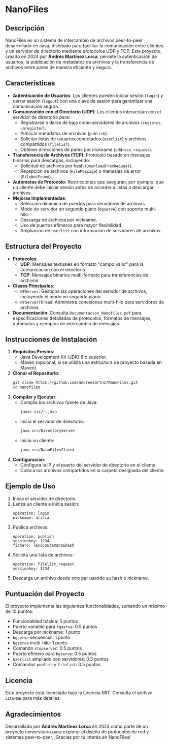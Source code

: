 # NanoFiles

## Descripción
NanoFiles es un sistema de intercambio de archivos peer-to-peer desarrollado en Java, diseñado para facilitar la comunicación entre clientes y un servidor de directorio mediante protocolos UDP y TCP. Este proyecto, creado en 2024 por **Andrés Martínez Lorca**, permite la autenticación de usuarios, la publicación de metadatos de archivos y la transferencia de archivos entre pares de manera eficiente y segura.

## Características
- **Autenticación de Usuarios**: Los clientes pueden iniciar sesión (`login`) y cerrar sesión (`logout`) con una clave de sesión para garantizar una comunicación segura.
- **Comunicación con el Directorio (UDP)**: Los clientes interactúan con el servidor de directorio para:
  - Registrarse o darse de baja como servidores de archivos (`register`, `unregister`).
  - Publicar metadatos de archivos (`publish`).
  - Solicitar listas de usuarios conectados (`userlist`) y archivos compartidos (`filelist`).
  - Obtener direcciones de pares por nickname (`address_request`).
- **Transferencia de Archivos (TCP)**: Protocolo basado en mensajes binarios para descargas, incluyendo:
  - Solicitud de archivos por hash (`DownloadFromRequest`).
  - Recepción de archivos (`FileMessage`) o mensajes de error (`FileNotFound`).
- **Autómatas de Protocolo**: Restricciones que aseguran, por ejemplo, que un cliente debe iniciar sesión antes de acceder a listas o descargar archivos.
- **Mejoras Implementadas**:
  - Selección dinámica de puertos para servidores de archivos.
  - Modo de servidor en segundo plano (`bgserve`) con soporte multi-hilo.
  - Descarga de archivos por nickname.
  - Uso de puertos efímeros para mayor flexibilidad.
  - Ampliación de `userlist` con información de servidores de archivos.

## Estructura del Proyecto
- **Protocolos**:
  - **UDP**: Mensajes textuales en formato "campo:valor" para la comunicación con el directorio.
  - **TCP**: Mensajes binarios multi-formato para transferencias de archivos.
- **Clases Principales**:
  - `NFServer`: Gestiona las operaciones del servidor de archivos, incluyendo el modo en segundo plano.
  - `NFServerThread`: Administra conexiones multi-hilo para servidores de archivos.
- **Documentación**: Consulta `Documentacion_Nanofiles.pdf` para especificaciones detalladas de protocolos, formatos de mensajes, autómatas y ejemplos de intercambio de mensajes.

## Instrucciones de Instalación
1. **Requisitos Previos**:
   - Java Development Kit (JDK) 8 o superior.
   - Maven (opcional, si se utiliza una estructura de proyecto basada en Maven).
2. **Clonar el Repositorio**:
   ```bash
   git clone https://github.com/andreesmrtnz/NanoFiles.git
   cd nanofiles
   ```
3. **Compilar y Ejecutar**:
   - Compila los archivos fuente de Java:
     ```bash
     javac src/*.java
     ```
   - Inicia el servidor de directorio:
     ```bash
     java src/DirectoryServer
     ```
   - Inicia un cliente:
     ```bash
     java src/NanoFilesClient
     ```
4. **Configuración**:
   - Configura la IP y el puerto del servidor de directorio en el cliente.
   - Coloca los archivos compartidos en la carpeta designada del cliente.

## Ejemplo de Uso
1. Inicia el servidor de directorio.
2. Lanza un cliente e inicia sesión:
   ```
   operation: login
   nickname: alicia
   ```
3. Publica archivos:
   ```
   operation: publish
   sessionkey: 1234
   fichero: lexico&tamano&hash
   ```
4. Solicita una lista de archivos:
   ```
   operation: filelist_request
   sessionkey: 1234
   ```
5. Descarga un archivo desde otro par usando su hash o nickname.

## Puntuación del Proyecto
El proyecto implementa las siguientes funcionalidades, sumando un máximo de 10 puntos:
- Funcionalidad básica: 5 puntos
- Puerto variable para `fgserve`: 0.5 puntos
- Descarga por nickname: 1 punto
- `bgserve` secuencial: 1 punto
- `bgserve` multi-hilo: 1 punto
- Comando `stopserver`: 0.5 puntos
- Puerto efímero para `bgserve`: 0.5 puntos
- `userlist` ampliado con servidores: 0.5 puntos
- Comandos `publish` y `filelist`: 0.5 puntos

## Licencia
Este proyecto está licenciado bajo la Licencia MIT. Consulta el archivo `LICENSE` para más detalles.

## Agradecimientos
Desarrollado por **Andrés Martínez Lorca** en 2024 como parte de un proyecto universitario para explorar el diseño de protocolos de red y sistemas peer-to-peer. ¡Gracias por tu interés en NanoFiles!